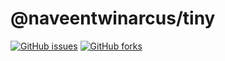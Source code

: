 # @naveentwinarcus/tiny
[![GitHub issues](https://img.shields.io/github/issues/naveentwinarcus/tiny)](https://github.com/naveentwinarcus/tiny/issues)
[![GitHub forks](https://img.shields.io/github/forks/naveentwinarcus/tiny)](https://github.com/naveentwinarcus/tiny/network)
